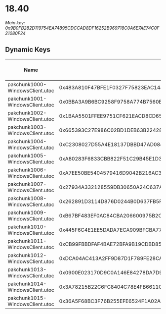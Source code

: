 # 18.40

###### *Main key: 0x9B0FB282D119754EA74895CDCCAD8DF16252B969718C0A6E7AE74C0F21080F24*

## Dynamic Keys

| Name                            | Key                                                                | High Res Textures |
|---------------------------------|--------------------------------------------------------------------|-------------------|
| pakchunk1000-WindowsClient.utoc | 0x483A810F47BFE1F0327F75823EAC14403FE00E13163ED6DD4D9B798FFA773360 | ❌                 |
| pakchunk1001-WindowsClient.utoc | 0x0BBA3A9B6BC9258F9758A774B7560B04F54B60232035BB75D1DFE2B71E568E77 | ❌                 |
| pakchunk1002-WindowsClient.utoc | 0x1BAA5501FFEE9751CF621EACD8CD65F06E219FADA377091C6DE81E2E8C4BED8D | ❌                 |
| pakchunk1003-WindowsClient.utoc | 0x665393C27E986C02BD1DEB63B22428D004B58F02509CB258ECD911E62EE8DBF8 | ❌                 |
| pakchunk1004-WindowsClient.utoc | 0xC2308027D55A4E18137DBBD47AD0845901628B91A675F3F0142BF12EFE62A7F8 | ❌                 |
| pakchunk1005-WindowsClient.utoc | 0xA80283F6833CBB822F51C29B45E1D331A2E0EC6B472C17279B3F3EFAFC3007AA | ❌                 |
| pakchunk1006-WindowsClient.utoc | 0xA7EE50BE5404579416D9042B216AC39E7B6184D37D574C172BE65D9A2C3BD6ED | ❌                 |
| pakchunk1007-WindowsClient.utoc | 0x27934A332128559DB30650A24C637AE5E2800074AD68E3BE6D519B25FB0523F9 | ❌                 |
| pakchunk1008-WindowsClient.utoc | 0x262891D3114D876D0244B0D637FB5F8DA7A8A36C9B029775850077EB8FE2B937 | ❌                 |
| pakchunk1009-WindowsClient.utoc | 0xB67BF483EF0AC84CBA206600975B2C98D234B984F67C43F6B706644676C885B6 | ❌                 |
| pakchunk1010-WindowsClient.utoc | 0x445F6C4E1EE5DADA7ECA909BFCBA7759E31F044C6F9362D251B8A6D38C6C089A | ❌                 |
| pakchunk1011-WindowsClient.utoc | 0xCB99FBBDFAF4BAE72BFA9B19CDBD85DE0E39A5652CBF78B78FF33A6E5EFC67D0 | ❌                 |
| pakchunk1012-WindowsClient.utoc | 0xDCA04AC413A2FF9D87D1F789FE28CAC511E4FA5175CC80F4B88A637744FBFC17 | ❌                 |
| pakchunk1013-WindowsClient.utoc | 0x0900E023170D9C0A146E84278DA7D9018BD5ED4A97F8D79F1935C57779BEA057 | ❌                 |
| pakchunk1014-WindowsClient.utoc | 0x3A78215B22C6FC8404C78E4FB6611C9AA007B9589652C4D20D0DF5120461C993 | ❌                 |
| pakchunk1015-WindowsClient.utoc | 0x36A5F68BC3F76B255EFE6524F1A02ACD4839B6F3040D6B75511BFAC5CE1F5246 | ❌                 |
